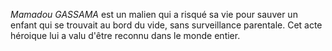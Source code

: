 <!-- TITLE: Mamadou Gassama -->
<!-- SUBTITLE: Présentation de Mamadou Gassama -->

*Mamadou GASSAMA* est un malien qui a risqué sa vie pour sauver un enfant qui se trouvait au bord du vide, sans surveillance parentale.
Cet acte héroique lui a valu d'être reconnu dans le monde entier.